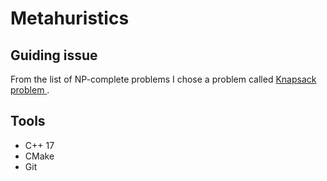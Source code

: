 # Metahuristics

## Guiding issue

From the list of NP-complete problems I chose a problem called [Knapsack problem
](https://en.wikipedia.org/wiki/Knapsack_problem).

## Tools

* C++ 17
* CMake
* Git
